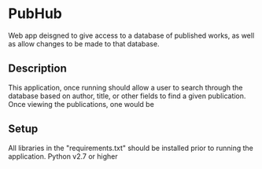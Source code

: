 # PubHub
Web app deisgned to give access to a database of published works, as well as allow changes to be made to that database.
## Description
This application, once running should allow a user to search through the database based on author, title, or other fields to find a given publication. Once viewing the publications, one would be 
## Setup
All libraries in the "requirements.txt" should be  installed prior to running the application. Python v2.7 or higher
